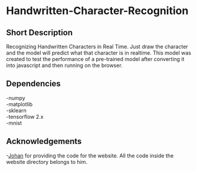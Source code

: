 # Handwritten-Character-Recognition

## Short Description
Recognizing Handwritten Characters in Real Time. Just draw the character and 
the model will predict what that character is in realtime. This model was created
to test the performance of a pre-trained model after converting it into javascript
and then running on the browser.

## Dependencies
-numpy </br>
-matplotlib</br>
-sklearn</br>
-tensorflow 2.x</br>
-mnist</br>

## Acknowledgements
-[Johan](https://github.com/dettmar) for providing the code for the website. All
the code inside the website directory belongs to him.
